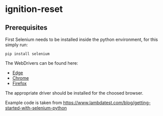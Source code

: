 # ignition-reset

## Prerequisites

First Selenium needs to be installed inside the python environment, for this simply run:

`pip install selenium`

The WebDrivers can be found here:

- [Edge](https://developer.microsoft.com/en-us/microsoft-edge/tools/webdriver/)
- [Chrome](https://chromedriver.chromium.org/downloads)
- [Firefox](https://github.com/mozilla/geckodriver/releases)

The appropriate driver should be installed for the choosed browser.

Example code is taken from https://www.lambdatest.com/blog/getting-started-with-selenium-python
